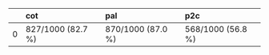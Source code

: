 |    | cot               | pal               | p2c               |
|---:|:------------------|:------------------|:------------------|
|  0 | 827/1000 (82.7 %) | 870/1000 (87.0 %) | 568/1000 (56.8 %) |